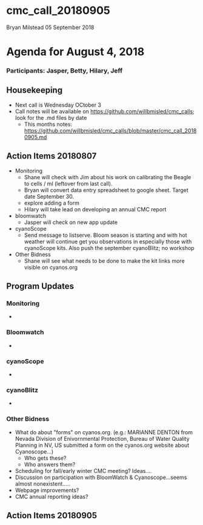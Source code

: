 cmc\_call\_20180905
================
Bryan Milstead
05 September 2018

Agenda for August 4, 2018
=========================

### Participants: Jasper, Betty, Hilary, Jeff

Housekeeping
------------

-   Next call is Wednesday OCtober 3
-   Call notes will be available on <https://github.com/willbmisled/cmc_calls>; look for the .md files by date
    -   This months notes: <https://github.com/willbmisled/cmc_calls/blob/master/cmc_call_20180905.md>

Action Items 20180807
---------------------

-   Monitoring
    -   Shane will check with Jim about his work on calibrating the Beagle to cells / ml (leftover from last call).
    -   Bryan will convert data entry spreadsheet to google sheet. Target date September 30.
    -   explore adding a form
    -   Hilary will take lead on developing an annual CMC report
-   bloomwatch
    -   Jasper will check on new app update
-   cyanoScope
    -   Send message to listserve. Bloom season is starting and with hot weather will continue get you observations in especially those with cyanoScope kits. Also push the september cyanoBlitz; no workshop
-   Other Bidness
    -   Shane will see what needs to be done to make the kit links more visible on cyanos.org

Program Updates
---------------

### Monitoring

-   

### Bloomwatch

-   

### cyanoScope

-   

### cyanoBlitz

-   

### Other Bidness

-   What do about "forms" on cyanos.org. (e.g.: MARIANNE DENTON from Nevada Division of Enivornmental Protection, Bureau of Water Quality Planning in NV, US submitted a form on the cyanos.org website about Cyanoscope...)
    -   Who gets these?
    -   Who answers them?
-   Scheduling for fall/early winter CMC meeting? Ideas….
-   Discussion on participation with BloomWatch & Cyanoscope…seems almost nonexistent…..
-   Webpage improvements?
-   CMC annual reporting ideas?

Action Items 20180905
---------------------
